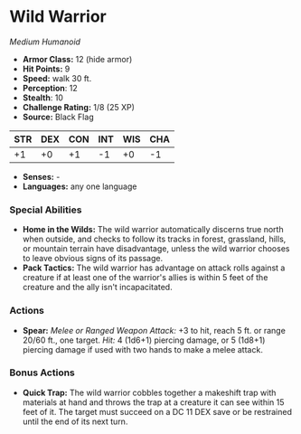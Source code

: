 # Wild Warrior

*Medium* *Humanoid*

- **Armor Class:** 12 (hide armor)
- **Hit Points:** 9 
- **Speed:** walk 30 ft.
- **Perception**: 12
- **Stealth**: 10
- **Challenge Rating:** 1/8 (25 XP)
- **Source:** Black Flag

| STR | DEX | CON | INT | WIS | CHA |
| --- | --- | --- | --- | --- | --- |
| +1 | +0 | +1 | -1 | +0 | -1 |

- **Senses:** -
- **Languages:** any one language

### Special Abilities

- **Home in the Wilds:** The wild warrior automatically discerns true north when outside, and checks to follow its tracks in forest, grassland, hills, or mountain terrain have disadvantage, unless the wild warrior chooses to leave obvious signs of its passage.
- **Pack Tactics:** The wild warrior has advantage on attack rolls against a creature if at least one of the warrior's allies is within 5 feet of the creature and the ally isn't incapacitated.

### Actions

- **Spear:** _Melee or Ranged Weapon Attack:_ +3 to hit, reach 5 ft. or range 20/60 ft., one target. _Hit:_ 4 (1d6+1) piercing damage, or 5 (1d8+1) piercing damage if used with two hands to make a melee attack.

### Bonus Actions

- **Quick Trap:** The wild warrior cobbles together a makeshift trap with materials at hand and throws the trap at a creature it can see within 15 feet of it. The target must succeed on a DC 11 DEX save or be restrained until the end of its next turn.
